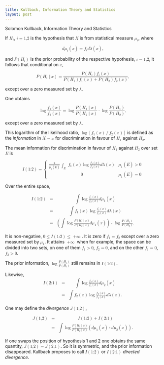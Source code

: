 ```yaml
---
title: Kullback, Information Theory and Statistics
layout: post
---
```


Solomon Kullback, Information Theory and Statistics

If <math><msub><mi>H</mi><mi>i</mi></msub></math>, <math><mi>i</mi><mo>=</mo><mn>1,2</mn></math> is the hypothesis that <math><mi>X</mi></math> is from statistical measure <math><msub><mi>μ</mi><mi>i</mi></msub></math>, where

<math display="block">
<mi>d</mi><msub><mi>μ</mi><mi>i</mi></msub><mo>(</mo><mi>x</mi><mo>)</mo>
<mo>=</mo>
<msub><mi>f</mi><mi>i</mi></msub><mi>d</mi><mi>λ</mi><mo>(</mo><mi>x</mi><mo>)</mo>
<mtext>,</mtext>
</math>

and <math><mi>P</mi><mo>(</mo><msub><mi>H</mi><mi>i</mi></msub><mo>)</mo></math> is the prior probability of the respective hypothesis, <math><mi>i</mi><mo>=</mo><mn>1,2</mn></math>, it follows that conditional on <math><mi>x</mi></math>,

<math display="block">
<mrow><mi>P</mi><mo>(</mo><msub><mi>H</mi><mi>i</mi></msub><mo>|</mo><mi>x</mi><mo>)</mo></mrow>
<mo>=</mo>
<mfrac>
<mrow><mi>P</mi><mo>(</mo><msub><mi>H</mi><mi>i</mi></msub><mo>)</mo><msub><mi>f</mi><mi>i</mi></msub><mo>(</mo><mi>x</mi><mo>)</mo></mrow>
<mrow><mi>P</mi><mo>(</mo><msub><mi>H</mi><mi>1</mi></msub><mo>)</mo><msub><mi>f</mi><mi>1</mi></msub><mo>(</mo><mi>x</mi><mo>)</mo><mo>+</mo><mi>P</mi><mo>(</mo><msub><mi>H</mi><mi>2</mi></msub><mo>)</mo><msub><mi>f</mi><mi>2</mi></msub><mo>(</mo><mi>x</mi><mo>)</mo></mrow>
</mfrac>
<mtext>,</mtext>
</math>

except over a zero measured set by <math><mi>λ</mi></math>.

One obtains

<math display="block">
<mo>log</mo><mfrac><mrow><msub><mi>f</mi><mi>1</mi></msub><mo>(</mo><mi>x</mi><mo>)</mo></mrow><mrow><msub><mi>f</mi><mi>2</mi></msub><mo>(</mo><mi>x</mi><mo>)</mo></mrow></mfrac>
<mo>=</mo>
<mo>log</mo><mfrac><mrow><mi>P</mi><mo>(</mo><msub><mi>H</mi><mi>1</mi></msub><mo>|</mo><mi>x</mi><mo>)</mo></mrow><mrow><mi>P</mi><mo>(</mo><msub><mi>H</mi><mi>2</mi></msub><mo>|</mo><mi>x</mi><mo>)</mo></mrow></mfrac><mo>-</mo>
<mo>log</mo><mfrac><mrow><mi>P</mi><mo>(</mo><msub><mi>H</mi><mi>1</mi></msub><mo>)</mo></mrow><mrow><mi>P</mi><mo>(</mo><msub><mi>H</mi><mi>2</mi></msub><mo>)</mo></mrow></mfrac>
<mtext>,</mtext>
</math>

except over a zero measured set by <math><mi>λ</mi></math>.

This logarithm of the likelihood ratio, <math><mo>log</mo><mrow><mo>[</mo><msub><mi>f</mi><mi>1</mi></msub><mo>(</mo><mi>x</mi><mo>)</mo><mo>/</mo><msub><mi>f</mi><mi>2</mi></msub><mo>(</mo><mi>x</mi><mo>)</mo><mo>]</mo></mrow></math> is defined as the *information* in <math><mi>X</mi><mo>=</mo><mi>x</mi></math> for discrimination in favour of <math><msub><mi>H</mi><mi>1</mi></msub></math> against <math><msub><mi>H</mi><mi>2</mi></msub></math>.

The mean information for discrimination in favour of <math><msub><mi>H</mi><mi>1</mi></msub></math> against <math><msub><mi>H</mi><mi>2</mi></msub></math> over set <math><mi>E</mi></math> is

<math display="block">
<mrow><mi>I</mi><mo>(</mo><mn>1:2</mn><mo>)</mo></mrow>
<mo>=</mo>
<mrow>
<mo>{</mo>
<mtable>
<mtr>
<mtd columnalign="left">
<mrow><mfrac><mn>1</mn><mrow><msub><mi>μ</mi><mi>1</mi></msub><mo>(</mo><mi>E</mi><mo>)</mo></mrow></mfrac>
<msub><mo stretchy="true">&int;</mo><mi>E</mi></msub>
<mrow><msub><mi>f</mi><mi>1</mi></msub><mo>(</mo><mi>x</mi><mo>)</mo></mrow>
<mo>log</mo><mfrac><mrow><msub><mi>f</mi><mi>1</mi></msub><mo>(</mo><mi>x</mi><mo>)</mo></mrow><mrow><msub><mi>f</mi><mi>2</mi></msub><mo>(</mo><mi>x</mi><mo>)</mo></mrow></mfrac>
<mrow><mi>d</mi><mi>λ</mi><mo>(</mo><mi>x</mi><mo>)</mo></mrow>
</mrow>
</mtd>
<mtd columnalign="left">
<mrow><msub><mi>μ</mi><mi>1</mi></msub><mo>(</mo><mi>E</mi><mo>)</mo><mo>></mo><mn>0</mn></mrow>
</mtd>
</mtr>
<mtr>
<mtd columnalign="left">
<mn>0</mn>
</mtd>
<mtd columnalign="left">
<mrow><msub><mi>μ</mi><mi>1</mi></msub><mo>(</mo><mi>E</mi><mo>)</mo><mo>=</mo><mn>0</mn></mrow>
</mtd>
</mtr>
</mtable>
</mrow>
</math>

Over the entire space,

<math display="block">
<mtable>
<mtr>
<mtd>
<mrow><mi>I</mi><mo>(</mo><mn>1:2</mn><mo>)</mo></mrow>
</mtd>
<mtd>
<mo>=</mo>
</mtd>
<mtd columnalign="left">
<mrow><mo stretchy="true">&int;</mo>
<mo>log</mo><mfrac><mrow><msub><mi>f</mi><mi>1</mi></msub><mo>(</mo><mi>x</mi><mo>)</mo></mrow><mrow><msub><mi>f</mi><mi>2</mi></msub><mo>(</mo><mi>x</mi><mo>)</mo></mrow></mfrac>
<mrow><mi>d</mi><msub><mi>μ</mi><mi>1</mi></msub><mo>(</mo><mi>x</mi><mo>)</mo></mrow>
</mrow>
</mtd>
</mtr>
<mtr>
<mtd></mtd>
<mtd><mo>=</mo></mtd>
<mtd columnalign="left">
<mrow><mo stretchy="true">&int;</mo>
<mrow><msub><mi>f</mi><mi>1</mi></msub><mo>(</mo><mi>x</mi><mo>)</mo></mrow>
<mo>log</mo><mfrac><mrow><msub><mi>f</mi><mi>1</mi></msub><mo>(</mo><mi>x</mi><mo>)</mo></mrow><mrow><msub><mi>f</mi><mi>2</mi></msub><mo>(</mo><mi>x</mi><mo>)</mo></mrow></mfrac>
<mrow><mi>d</mi><mi>λ</mi><mo>(</mo><mi>x</mi><mo>)</mo></mrow>
</mrow>
</mtd>
</mtr>
<mtr>
<mtd>
</mtd>
<mtd>
<mo>=</mo>
</mtd>
<mtd columnalign="left">
<mrow>
<mo>(</mo><mo stretchy="true">&int;</mo>
<mo>log</mo><mfrac><mrow><mi>P</mi><mo>(</mo><msub><mi>H</mi><mi>1</mi></msub><mo>|</mo><mi>x</mi><mo>)</mo></mrow><mrow><mi>P</mi><mo>(</mo><msub><mi>H</mi><mi>2</mi></msub><mo>|</mo><mi>x</mi><mo>)</mo></mrow></mfrac>
<mrow><mi>d</mi><msub><mi>μ</mi><mi>1</mi></msub><mo>(</mo><mi>x</mi><mo>)</mo></mrow><mo>)</mo>
<mo>-</mo>
<mo>log</mo><mfrac><mrow><mi>P</mi><mo>(</mo><msub><mi>H</mi><mi>1</mi></msub><mo>)</mo></mrow><mrow><mi>P</mi><mo>(</mo><msub><mi>H</mi><mi>2</mi></msub><mo>)</mo></mrow></mfrac>
<mtext>.</mtext>
</mrow>
</mtd>
</mtr>
</mtable>
</math>

It is non-negative, <math><mn>0</mn><mo>&le;</mo><mi>I</mi><mo>(</mo><mn>1:2</mn><mo>)</mo><mo>&le;</mo><mo>+&infin;</mo></math>. It is zero if <math><msub><mi>f</mi><mi>1</mi></msub><mo>=</mo><msub><mi>f</mi><mi>2</mi></msub></math> except over a zero measured set by <math><msub><mi>μ</mi><mi>1</mi></msub></math>. It attains <math><mo>+&infin;</mo></math> when for example, the space can be divided into two sets, on one of them <math><msub><mi>f</mi><mi>1</mi></msub><mo>&gt;</mo><mn>0</mn></math>, <math><msub><mi>f</mi><mi>2</mi></msub><mo>=</mo><mn>0</mn></math>, and on the other <math><msub><mi>f</mi><mi>1</mi></msub><mo>=</mo><mn>0</mn></math>, <math><msub><mi>f</mi><mi>2</mi></msub><mo>&gt;</mo><mn>0</mn></math>.

The prior information, <math><mo>log</mo><mfrac><mrow><mi>P</mi><mo>(</mo><msub><mi>H</mi><mi>1</mi></msub><mo>)</mo></mrow><mrow><mi>P</mi><mo>(</mo><msub><mi>H</mi><mi>2</mi></msub><mo>)</mo></mrow></mfrac></math> still remains in <math><mi>I</mi><mo>(</mo><mn>1:2</mn><mo>)</mo></math>.

Likewise,
<math display="block">
<mtable>
<mtr>
<mtd>
<mrow><mi>I</mi><mo>(</mo><mn>2:1</mn><mo>)</mo></mrow>
</mtd>
<mtd>
<mo>=</mo>
</mtd>
<mtd columnalign="left">
<mrow><mo stretchy="true">&int;</mo>
<mo>log</mo><mfrac><mrow><msub><mi>f</mi><mi>2</mi></msub><mo>(</mo><mi>x</mi><mo>)</mo></mrow><mrow><msub><mi>f</mi><mi>1</mi></msub><mo>(</mo><mi>x</mi><mo>)</mo></mrow></mfrac>
<mrow><mi>d</mi><msub><mi>μ</mi><mi>2</mi></msub><mo>(</mo><mi>x</mi><mo>)</mo></mrow>
</mrow>
</mtd>
</mtr>
<mtr>
<mtd></mtd>
<mtd><mo>=</mo></mtd>
<mtd columnalign="left">
<mrow><mo stretchy="true">&int;</mo>
<mrow><msub><mi>f</mi><mi>2</mi></msub><mo>(</mo><mi>x</mi><mo>)</mo></mrow>
<mo>log</mo><mfrac><mrow><msub><mi>f</mi><mi>2</mi></msub><mo>(</mo><mi>x</mi><mo>)</mo></mrow><mrow><msub><mi>f</mi><mi>1</mi></msub><mo>(</mo><mi>x</mi><mo>)</mo></mrow></mfrac>
<mrow><mi>d</mi><mi>λ</mi><mo>(</mo><mi>x</mi><mo>)</mo></mrow>
<mtext>.</mtext>
</mrow>
</mtd>
</mtr>
</mtable>
</math>

One may define the *divergence* <math><mi>J</mi><mo>(</mo><mn>1,2</mn><mo>)</mo></math>,

<math display="block">
<mtable>
<mtr>
<mtd>
<mi>J</mi><mo>(</mo><mn>1,2</mn><mo>)</mo>
</mtd>
<mtd><mo>=</mo></mtd>
<mtd columnalign="left"><mrow><mi>I</mi><mo>(</mo><mn>1:2</mn><mo>)</mo><mo>+</mo><mi>I</mi><mo>(</mo><mn>2:1</mn><mo>)</mo></mrow></mtd>
</mtr>
<mtr>
<mtd></mtd>
<mtd><mo>=</mo></mtd>
<mtd columnalign="left">
<mrow>
<mo stretchy="true">&int;</mo>
<mo>log</mo><mfrac><mrow><mi>P</mi><mo>(</mo><msub><mi>H</mi><mi>1</mi></msub><mo>|</mo><mi>x</mi><mo>)</mo></mrow><mrow><mi>P</mi><mo>(</mo><msub><mi>H</mi><mi>2</mi></msub><mo>|</mo><mi>x</mi><mo>)</mo></mrow></mfrac>
<mrow><mo>(</mo><mi>d</mi><msub><mi>μ</mi><mi>1</mi></msub><mo>(</mo><mi>x</mi><mo>)</mo><mo>-</mo><mi>d</mi><msub><mi>μ</mi><mi>2</mi></msub><mo>(</mo><mi>x</mi><mo>)</mo><mo>)</mo></mrow>
<mtext>.</mtext>
</mrow>
</mtd>
</mtr>
</mtable>
</math>

If one swaps the position of hypothesis 1 and 2 one obtains the same quantity, <math><mi>J</mi><mo>(</mo><mn>1,2</mn><mo>)</mo><mo>=</mo><mi>J</mi><mo>(</mo><mn>2,1</mn><mo>)</mo></math>. So it is symmetric, and the prior information disappeared. Kullback proposes to call <math><mi>I</mi><mo>(</mo><mn>1:2</mn><mo>)</mo></math> or <math><mi>I</mi><mo>(</mo><mn>2:1</mn><mo>)</mo></math> *directed divergence*.
